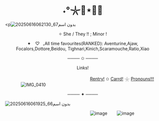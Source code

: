 <h1 align="center">˖°𓇼🌊⋆🐚🫧</h1>

<p![بدون اسم67_20250616062130](https://github.com/user-attachments/assets/bf5d0586-5cf7-45c7-b7f2-2e1d938583ae)


 
<p align="center">
✧  She / They !!  ; Minor !
</p>


<p align="center">
✦ ⠀♡⠀₊All time favourites(RANKED): Aventurine,Ajaw, Focalors,Dottore,Beidou, Tighnari,Kinich,Scaramouche,Ratio,Xiao 
                                                                                             <p align="center">
──── ✩ ────
</p>

<p align="center">  
Links!
</p>

‎ ‎ ‎ ‎ ‎ ‎ ‎ ‎ ‎ ‎‎ ‎ ‎ ‎ ‎ ‎ ‎ ‎‎ ‎ ‎ ‎ ‎ ‎ ‎ ‎ ‎ ‎ ‎ ‎ ‎ ‎ ‎ ‎ ‎ ‎ ‎ ‎ ‎ ‎ ‎ ‎ ‎ ‎ ‎ ‎ ‎ ‎ ‎ ‎ ‎ ‎ ‎ ‎ ‎ ‎ ‎ ‎ ‎ ‎ ‎ ‎ ‎ ‎ ‎ ‎ ‎ ‎ ‎ ‎ ‎ ‎ ‎ ‎ ‎ ‎ ‎ ‎ ‎ ‎ ‎ ‎ ‎ ‎  ‎ ‎ ‎‎‎ ‎ ‎ ‎‎[Rentry!](https://rentry.co/dance-of-abzendegi)  ✩  ‎‎[Carrd!](https://lotus-eat3r.carrd.co/#) 𓇼 [Pronouns!!!](https://en.pronouns.page/@N1L0U)
‎ ‎ ‎ ‎ ‎ ‎ ‎ ‎ ‎ ‎‎ ‎ ‎ ‎ ‎ ‎ ‎ ‎‎ ‎ ‎ ‎ ‎ ‎ ‎ ‎ ‎ ‎ ‎ ‎ ‎ ‎ ‎ ‎ ‎ ‎ ‎ ‎ ‎ ‎ ‎ ‎ ‎ ‎ ‎ ‎ ‎ ‎ ‎ ‎ ‎ ‎ ‎ ‎ ‎ ‎ ‎ ‎ ‎ ‎ ‎ ‎ ‎ ‎ ‎ ‎ ‎ ‎ ‎ ‎ ‎ ‎ ‎ ‎ ‎ ‎ ‎ ‎ ‎ ‎ ‎ ‎ ‎ ‎  ‎ ‎ ‎‎ ‎ ‎  ‎  ‎ ‎ ‎ ‎ ‎ ‎ ‎ ‎ ‎![IMG_0410](https://github.com/user-attachments/assets/d3247641-a6bc-4373-b8bd-a0f20dab18c1)
 ‎ ‎ ‎ ‎ ‎ ‎ ‎ ‎ ‎ ‎ ‎ ‎ ‎ ‎ ‎ ‎ ‎ ‎ ‎ ‎ ‎ ‎ ‎ ‎ ‎ ‎ ‎ ‎ ‎ ‎ ‎ ‎ ‎ ‎ ‎ ‎ ‎  ‎ ‎ ‎‎ ‎ ‎  ‎ ‎ ‎ ‎ ‎ ‎ ‎ ‎ ‎ ‎ ‎ ‎ ‎ ‎ ‎ ‎ ‎ ‎ ‎ ‎ ‎ ‎ ‎ ‎ ‎ ‎ ‎ ‎ ‎ ‎ ‎ ‎ ‎ ‎ ‎ ‎ ‎ ‎ ‎ ‎ ‎ ‎ ‎  ‎ ‎ ‎‎ ‎ ‎  ‎  ‎ ‎‎ ‎ ‎  ‎‎ ‎ ‎ ‎  
<p align="center">
──── ✦ ────
</p>


   ![بدون اسم66_20250616061925](https://github.com/user-attachments/assets/f5458734-e692-4a6e-9969-53cfa1d0a90b)



‎ ‎ ‎ ‎ ‎ ‎ ‎ ‎ ‎ ‎‎ ‎ ‎ ‎ ‎ ‎ ‎ ‎‎ ‎ ‎ ‎ ‎ ‎ ‎ ‎ ‎ ‎ ‎ ‎ ‎ ‎ ‎ ‎ ‎ ‎ ‎ ‎ ‎ ‎ ‎ ‎ ‎ ‎ ‎ ‎ ‎ ‎ ‎ ‎ ‎ ‎ ‎ ‎ ‎ ‎ ‎ ‎ ‎ ‎ ‎ ‎ ‎ ‎ ‎ ‎ ‎ ‎ ‎ ‎ ‎ ‎ ‎ ‎ ‎ ‎ ‎ ‎ ‎ ‎ ‎ ‎ ‎ ‎  ‎ ‎ ‎‎ ‎ ![image](https://github.com/user-attachments/assets/c18f7abc-2fe4-49fb-94ff-78e813a2e709)
‎  ‎  ‎ ‎ ‎ ‎ ‎‎
                                                                                      ![image](https://github.com/user-attachments/assets/62daaf37-40f9-46a9-b03c-68efc6bb2ed6)
